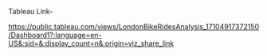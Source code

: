 Tableau Link- 

https://public.tableau.com/views/LondonBikeRidesAnalysis_17104917372150/Dashboard1?:language=en-US&:sid=&:display_count=n&:origin=viz_share_link
